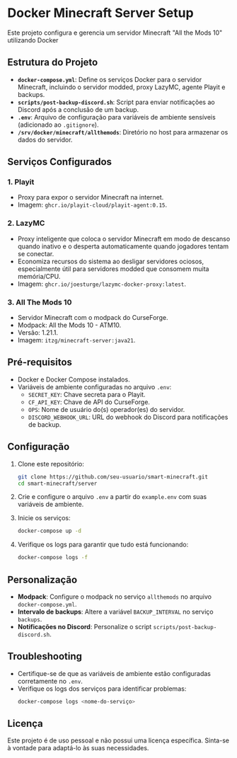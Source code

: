 # Docker Minecraft Server Setup

Este projeto configura e gerencia um servidor Minecraft "All the Mods 10" utilizando Docker

## Estrutura do Projeto

- **`docker-compose.yml`**: Define os serviços Docker para o servidor Minecraft, incluindo o servidor modded, proxy LazyMC, agente Playit e backups.
- **`scripts/post-backup-discord.sh`**: Script para enviar notificações ao Discord após a conclusão de um backup.
- **`.env`**: Arquivo de configuração para variáveis de ambiente sensíveis (adicionado ao `.gitignore`).
- **`/srv/docker/minecraft/allthemods`**: Diretório no host para armazenar os dados do servidor.

## Serviços Configurados

### 1. **Playit**
- Proxy para expor o servidor Minecraft na internet.
- Imagem: `ghcr.io/playit-cloud/playit-agent:0.15`.

### 2. **LazyMC**
- Proxy inteligente que coloca o servidor Minecraft em modo de descanso quando inativo e o desperta automaticamente quando jogadores tentam se conectar.
- Economiza recursos do sistema ao desligar servidores ociosos, especialmente útil para servidores modded que consomem muita memória/CPU.
- Imagem: `ghcr.io/joesturge/lazymc-docker-proxy:latest`.

### 3. **All The Mods 10**
- Servidor Minecraft com o modpack do CurseForge.
- Modpack: All the Mods 10 - ATM10.
- Versão: 1.21.1.
- Imagem: `itzg/minecraft-server:java21`.
  
## Pré-requisitos

- Docker e Docker Compose instalados.
- Variáveis de ambiente configuradas no arquivo `.env`:
  - `SECRET_KEY`: Chave secreta para o Playit.
  - `CF_API_KEY`: Chave de API do CurseForge.
  - `OPS`: Nome de usuário do(s) operador(es) do servidor.
  - `DISCORD_WEBHOOK_URL`: URL do webhook do Discord para notificações de backup.

## Configuração

1. Clone este repositório:
   ```bash
   git clone https://github.com/seu-usuario/smart-minecraft.git
   cd smart-minecraft/server
   ```

2. Crie e configure o arquivo `.env` a partir do `example.env` com suas variáveis de ambiente.

3. Inicie os serviços:
   ```bash
   docker-compose up -d
   ```

4. Verifique os logs para garantir que tudo está funcionando:
   ```bash
   docker-compose logs -f
   ```

## Personalização

- **Modpack**: Configure o modpack no serviço `allthemods` no arquivo `docker-compose.yml`.
- **Intervalo de backups**: Altere a variável `BACKUP_INTERVAL` no serviço `backups`.
- **Notificações no Discord**: Personalize o script `scripts/post-backup-discord.sh`.

## Troubleshooting

- Certifique-se de que as variáveis de ambiente estão configuradas corretamente no `.env`.
- Verifique os logs dos serviços para identificar problemas:
  ```bash
  docker-compose logs <nome-do-serviço>
  ```

## Licença

Este projeto é de uso pessoal e não possui uma licença específica. Sinta-se à vontade para adaptá-lo às suas necessidades.